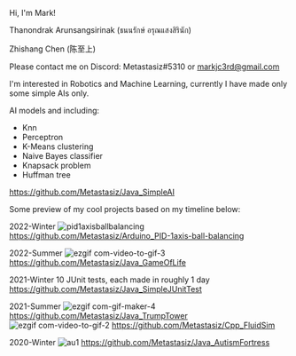 Hi, I'm Mark!

Thanondrak Arunsangsirinak (ธนนรักษ์ อรุณแสงสิรินัก)

Zhishang Chen (陈至上)

Please contact me on Discord: Metastasiz#5310 or markjc3rd@gmail.com

I'm interested in Robotics and Machine Learning, currently I have made only some simple AIs only.

AI models and  including:
- Knn
- Perceptron
- K-Means clustering
- Naive Bayes classifier
- Knapsack problem
- Huffman tree

https://github.com/Metastasiz/Java_SimpleAI

Some preview of my cool projects based on my timeline below:

2022-Winter
![pid1axisballbalancing](https://user-images.githubusercontent.com/75691419/215871192-b9245c52-4b9d-4301-9030-3ae6aedde78f.gif)
https://github.com/Metastasiz/Arduino_PID-1axis-ball-balancing

2022-Summer
![ezgif com-video-to-gif-3](https://user-images.githubusercontent.com/75691419/216468893-f8bd7415-6968-40da-9350-1f8f9142f162.gif)
https://github.com/Metastasiz/Java_GameOfLife

2021-Winter
10 JUnit tests, each made in roughly 1 day
https://github.com/Metastasiz/Java_SimpleJUnitTest

2021-Summer
![ezgif com-gif-maker-4](https://user-images.githubusercontent.com/75691419/216758626-63087c03-fb2a-48b5-891d-bb312f166081.gif)
https://github.com/Metastasiz/Java_TrumpTower
![ezgif com-video-to-gif-2](https://user-images.githubusercontent.com/75691419/216443258-5da098d8-aea0-4010-9549-b736782502e0.gif)
https://github.com/Metastasiz/Cpp_FluidSim

2020-Winter
![au1](https://user-images.githubusercontent.com/75691419/216058880-57447efb-c6a4-4a09-9476-a2a4f847fb5a.gif)
https://github.com/Metastasiz/Java_AutismFortress
